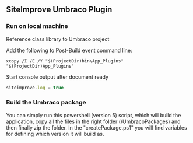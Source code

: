 ﻿## SiteImprove Umbraco Plugin

### Run on local machine
Reference class library to Umbraco project 

Add the following to Post-Build event command line:
``` shell
xcopy /I /E /Y "$(ProjectDir)bin\App_Plugins" "$(ProjectDir)App_Plugins"
```

Start console output after document ready
```js
siteimprove.log = true
```

### Build the Umbraco package
You can simply run this powershell (version 5) script, which will build the application, copy all the files in the right folder (/UmbracoPackages) and then finally zip the folder.
In the "createPackage.ps1" you will find variables for defining which version it will build as.